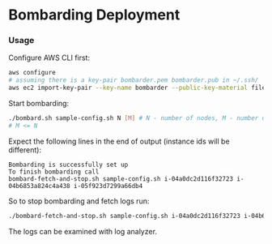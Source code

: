 Bombarding Deployment
======================

### Usage

Configure AWS CLI first:

```sh
aws configure
# assuming there is a key-pair bombarder.pem bombarder.pub in ~/.ssh/
aws ec2 import-key-pair --key-name bombarder --public-key-material file://~/.ssh/bombarder.pub
```

Start bombarding:

```sh
./bombard.sh sample-config.sh N [M] # N - number of nodes, M - number of bombarders
# M <= N
```

Expect the following lines in the end of output (instance ids will be different):

```
Bombarding is successfully set up
To finish bombarding call
bombard-fetch-and-stop.sh sample-config.sh i-04a0dc2d116f32723 i-04b6853a824c4a438 i-05f923d7299a66db4
```

So to stop bombarding and fetch logs run:

```sh
./bombard-fetch-and-stop.sh sample-config.sh i-04a0dc2d116f32723 i-04b6853a824c4a438 i-05f923d7299a66db4
```

The logs can be examined with log analyzer.